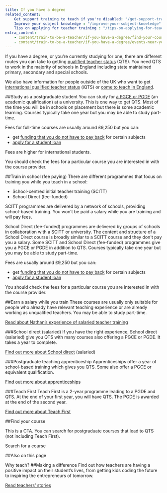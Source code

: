```yaml
---
title: If you have a degree
related_content:
    Get support training to teach if you're disabled: "/get-support-training-to-teach-if-you-are-disabled"
    Improve your subject knowledge : "/improve-your-subject-knowledge"
    Tips on applying for teacher training : "/tips-on-applying-for-teacher-training"
extra_content:
    - content/train-to-be-a-teacher/if-you-have-a-degree/find-your-course
    - content/train-to-be-a-teacher/if-you-have-a-degree/events-near-you
---
```


If you have a degree, or you’re currently studying for one, there are different routes you can take to getting [qualified teacher status](/what-is-qts) (QTS). You need QTS to work in the majority of schools in England including state maintained primary, secondary and special schools.

We also have information for people outside of the UK who want to get [international qualified teacher status](/international-qualified-teacher-status) (iQTS) or [come to teach in England](/come-to-england-to-teach-if-you-are-a-teacher-from-outside-the-uk).

##Study as a postgraduate student
You can study for [a PGCE or PGDE](/what-is-a-pgce) (an academic qualification) at a university. This is one way to get QTS. Most of the time you will be in schools on placement but there is some academic learning. Courses typically take one year but you may be able to study part-time.

Fees for full-time courses are usually around £9,250 but you can:

- get [funding that you do not have to pay back](/funding-your-training#bursaries-and-scholarships) for certain subjects
- [apply for a student loan](/funding-your-training#tuition-fee-and-maintenance-loans)

Fees are higher for international students.

You should check the fees for a particular course you are interested in with the course provider.

##Train in school (fee paying)
There are different programmes that focus on training you while you teach in a school:

- School-centred initial teacher training (SCITT)
- School Direct (fee-funded)

SCITT programmes are delivered by a network of schools, providing school-based training. You won’t be paid a salary while you are training and will pay fees.

School Direct (fee-funded) programmes are delivered by groups of schools in collaboration with a SCITT or university. The content and structure of a School Direct course is broadly similar to a SCITT course and they don't pay you a salary. Some SCITT and School Direct (fee-funded) programmes give you a PGCE or PGDE in addition to QTS. Courses typically take one year but you may be able to study part-time.

Fees are usually around £9,250 but you can:

- get [funding that you do not have to pay back](/funding-your-training#bursaries-and-scholarships) for certain subjects
- [apply for a student loan](/funding-your-training#tuition-fee-and-maintenance-loans)

You should check the fees for a particular course you are interested in with the course provider.

##Earn a salary while you train
These courses are usually only suitable for people who already have relevant teaching experience or are already working as unqualified teachers. You may be able to study part-time.

[Read about Nathan’s experience of salaried teacher training](/my-story-into-teaching/teacher-training-stories/salaried-teacher-training-classroom-learning)

###School direct (salaried)
If you have the right experience, School direct (salaried) give you QTS with many courses also offering a PGCE or PGDE. It takes a year to complete.

[Find out more about School direct](https://www.ucas.com/teaching-option/school-direct-salaried) (salaried)

###Postgraduate teaching apprenticeship
Apprenticeships offer a year of school-based training which gives you QTS. Some also offer a PGCE or equivalent qualification.

[Find out more about apprenticeships](https://www.gov.uk/guidance/provide-training-for-postgraduate-teaching-apprenticeships)

###Teach First
Teach First is a 2-year programme leading to a PGDE and QTS. At the end of your first year, you will have QTS. The PGDE is awarded at the end of the second year.

[Find out more about Teach First](https://www.teachfirst.org.uk/)


##Find your course

This is a CTA. You can search for postgraduate courses that lead to QTS (not including Teach First).

Search for a course

##Also on this page

Why teach?
##Making a difference
Find out how teachers are having a positive impact on their student’s lives, from getting kids coding the future to inspiring the entrepreneurs of tomorrow.

[Read teachers’ stories](/my-story-into-teaching/making-a-difference)


